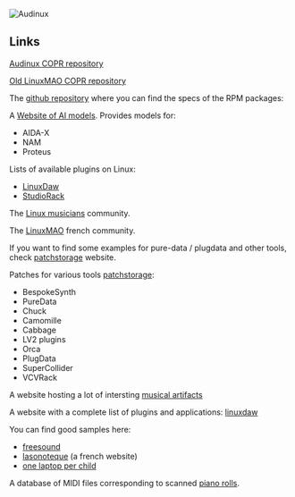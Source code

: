 ![Audinux](../images/AudinuxBanner.png)

## Links

[Audinux COPR repository](https://copr.fedorainfracloud.org/coprs/ycollet/audinux/)

[Old LinuxMAO COPR repository](https://copr.fedorainfracloud.org/coprs/ycollet/linuxmao/)

The [github repository](https://github.com/audinux/fedora-spec) where you can find the specs of the RPM packages:

A [Website of AI models](https://tonehunt.org). Provides models for:
- AIDA-X
- NAM
- Proteus

Lists of available plugins on Linux:
- [LinuxDaw](https://linuxdaw.org)
- [StudioRack](https://studiorack.github.io/studiorack-site)

The [Linux musicians](https://linuxmusicians.com) community.

The [LinuxMAO](https://linuxmao.org/Accueil) french community.

If you want to find some examples for pure-data / plugdata and other tools, check [patchstorage](https://patchstorage.com/) website.

Patches for various tools [patchstorage](https://patchstorage.com/):
- BespokeSynth
- PureData
- Chuck
- Camomille
- Cabbage
- LV2 plugins
- Orca
- PlugData
- SuperCollider
- VCVRack

A website hosting a lot of intersting [musical artifacts](https://musical-artifacts.com)

A website with a complete list of plugins and applications: [linuxdaw](https://linuxdaw.org)

You can find good samples here:
- [freesound](https://lasonotheque.org/)
- [lasonoteque](https://lasonotheque.org/) (a french website)
- [one laptop per child](https://wiki.laptop.org/go/Free_sound_samples)

A database of MIDI files corresponding to scanned [piano rolls](http://www.pianorollmusic.org/rolldatabase.php).
